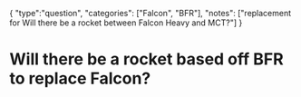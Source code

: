 {
    "type":"question",
    "categories": ["Falcon", "BFR"],
    "notes": ["replacement for Will there be a rocket between Falcon Heavy and MCT?"]
}

# Will there be a rocket based off BFR to replace Falcon?
